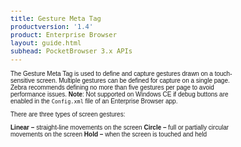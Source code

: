 ```yaml
---
title: Gesture Meta Tag
productversion: '1.4'
product: Enterprise Browser
layout: guide.html
subhead: PocketBrowser 3.x APIs
---
```


The Gesture Meta Tag is used to define and capture gestures drawn on a touch-sensitive screen. Multiple gestures can be defined for capture on a single page. Zebra recommends defining no more than five gestures per page to avoid performance issues. **Note**: Not supported on Windows CE if debug buttons are enabled in the `Config.xml` file of an Enterprise Browser app.

There are three types of screen gestures:

**Linear –** straight-line movements on the screen
**Circle –** full or partially circular movements on the screen
**Hold –** when the screen is touched and held

<html>
  <head>
    <META http-equiv="Content-Type" content="text/html; charset=utf-8">
    <style>
					body
					{
					font-family:verdana,arial,helvetica;
					font-size:x-small;
					margin:20;
					}
					h1
					{
					font-family:verdana,arial,helvetica;
					font-size:medium;
					font-weight:bold;
					}
					th
					{
					font-family:verdana,arial,helvetica;
					font-size:x-small;
					font-weight:bold;
					text-align:left;
					background-color:#CCCCCC;
					}
					td
					{
					font-family:verdana,arial,helvetica;
					font-size:x-small;
					text-align:left;
					}
					.clsRef
					{
					font-family:verdana,arial,helvetica;
					font-size:small;
					color:#003399;
					font-weight:bold;
					text-align:left;
					}
					.clsSyntax
					{
					font-family:courier;
					font-size:x-small;
					text-align:left;
					background-color:#ffffff;
					}
					.clsSyntaxHeadings
					{
					font-family:verdana,arial,helvetica;
					font-size:x-small;
					font-weight:bold;
					text-align:left;
					color:#000066;
					background-color:#efeff7;
					border-bottom: #c8cdde 1px solid;
					}
					.clsSyntaxCells
					{
					font-family:verdana,arial,helvetica;
					font-size:x-small;
					text-align:left;
					background-color:#f7f7ff;
					border-bottom: #d5d5d3 1px solid;
					}
				</style>
    <title>Gesture</title><script type="text/javascript" language="Javascript">
					
					function ToggleSpan(SpanId, ImgID)
					{
						var path = '../Resources/'
					//Toggle the span view on or off
					var Rollup = document.all.item(SpanId);
					var RollupImg = document.all.item(ImgID);
					var ToggleExpand = path + 'ToggleExpand.gif';
					var ToggleCollapse = path + 'ToggleCollapse.gif';
					Rollup.style.display = (Rollup.style.display=='none' ? 'block' : 'none');
					RollupImg.src = (Rollup.style.display=='none' ? ToggleExpand : ToggleCollapse);
					}

					function CopyTemplate(sControl)
					{
					//Copy the template values held in the appropriate textarea to clipboard
					if (window.clipboardData)
					{
					window.clipboardData.setData("Text", document.all.item(sControl).value);
					}
					return false;
					}
					
				</script></head>
  <body topmargin="0" leftmargin="0" marginheight="0" marginwidth="0" bgcolor="#ffffff" text="#000000">
    <hr size="1">
    <div id="SyntaxSpan" style="display:block">
      <blockquote>
        <table class="clsSyntax" cellspacing="1" cellpadding="3" width="95%">
          <tr>
            <th class="clsSyntaxHeadings">Gesture (META Tag) Syntax
						</th>
          </tr>
          <tr>
            <td class="clsSyntaxCells">
              <p>&lt;META HTTP-Equiv="Gesture" content="[method / parameter]"&gt;</p>
            </td>
          </tr>
          <tr>
            <td class="clsSyntaxCells">
              <p>&lt;META HTTP-Equiv="Gesture" contents="Detected:url('[jsFunction | url]')"&gt;</p>
            </td>
          </tr>
        </table>
      </blockquote><br></div>
    <div id="ParametersWOSpan" style="display:block">
      <blockquote>
				Items listed in this section indicate methods or, in some cases, indicate parameters which will be retrieved.
				<BR><BR><table class="clsSyntax" cellspacing="1" cellpadding="3" width="95%">
          <col width="10%">
          <col width="68%">
          <col width="22%">
          <tr>
            <th class="clsSyntaxHeadings">Name</th>
            <th class="clsSyntaxHeadings">Description</th>
            <th class="clsSyntaxHeadings">
              <table cellspacing="0" cellpadding="0">
                <tr>
                  <td width="85%" class="clsSyntaxHeadings" style="border-bottom-style: none;">Default Value</td>
                </tr>
              </table>
            </th>
          </tr>
          <tr>
            <td valign="top" class="clsSyntaxCells"><b>Create</b></td>
            <td valign="top" class="clsSyntaxCells">Creates the previously defined gesture. Must be the last tag when creating a gesture.</td>
            <td valign="top" class="clsSyntaxCells">
										N/A
									</td>
          </tr>
        </table>
        <table cellspacing="1" cellpadding="3" width="95%">
          <col width="78%">
          <col width="8%">
          <col width="1%">
          <col width="5%">
          <col width="1%">
          <col width="5%">
          <col width="2%">
          <tr align="right">
            <td></td>
            <td valign="bottom" style="border-bottom-style: none;font-weight:normal;font-size:xx-small;"><nobr><b>Copy methods template to clipboard:</b></nobr></td>
            <td></td>
            <td valign="bottom" style="border-bottom-style: none;font-weight:normal;font-size:xx-small;"><nobr><img id="imgCopyDefaultsWO" alt="Copy META Tag template to clipboard" onclick="CopyTemplate('txtMETATemplateWO')" onmouseover="this.style.cursor='hand'" src="../Resources/CopyDefaults.gif">
									META Tags
								</nobr></td>
            <td></td>
            <td valign="middle" style="border-bottom-style: none;font-weight:normal;font-size:xx-small;"><nobr><img id="imgCopyDefaultsWO" alt="Copy Javascript template to clipboard" onclick="CopyTemplate('txtJavascriptTemplateWO')" onmouseover="this.style.cursor='hand'" src="../Resources/CopyDefaults.gif">
									Javascript
								</nobr></td>
            <td></td>
          </tr>
        </table>
        <div style="display:none"><textarea id="txtMETATemplateWO">&lt;!-- 
The Gesture META Tag is used to define touch screen.
--&gt;

&lt;!-- &lt;META HTTP-Equiv="Gesture" Content="Create"&gt; --&gt;      &lt;!-- Creates the previously defined gesture. Must be the last tag when creating a gesture. --&gt;</textarea></div>
        <div style="display:none"><textarea id="txtJavascriptTemplateWO">&lt;script&gt;
   /*
   The Gesture META Tag is used to define touch screen.
   */

   function doGestureInit()
   {
      var objGeneric = new ActiveXObject("PocketBrowser.Generic");

      //objGeneric.InvokeMETAFunction('Gesture', 'Create');      /* Creates the previously defined gesture. Must be the last tag when creating a gesture. */

   }
&lt;/script&gt;</textarea></div>
      </blockquote><br></div>
    <div id="ParametersWSpan" style="display:block">
      <blockquote>
				Items listed in this section indicate parameters, or attributes which can be set.
				<BR><BR><table class="clsSyntax" cellspacing="1" cellpadding="3" width="95%">
          <col width="20%">
          <col width="20%">
          <col width="38%">
          <col width="22%">
          <tr>
            <th class="clsSyntaxHeadings">Name</th>
            <th class="clsSyntaxHeadings">Possible Values</th>
            <th class="clsSyntaxHeadings">Description</th>
            <th class="clsSyntaxHeadings">
              <table cellspacing="0" cellpadding="0">
                <tr>
                  <td width="85%" class="clsSyntaxHeadings" style="border-bottom-style: none;">Default Value</td>
                </tr>
              </table>
            </th>
          </tr>
          <tr>
            <td valign="top" class="clsSyntaxCells"><b>Type:[Value]
													</b></td>
            <td valign="top" class="clsSyntaxCells">Linear, Circle, Hold</td>
            <td valign="top" class="clsSyntaxCells">Specifies the type of gesture being created. Must be the first tag when creating a gesture.</td>
            <td valign="top" class="clsSyntaxCells">None</td>
          </tr>
          <tr>
            <td valign="top" class="clsSyntaxCells"><b>ID:[Value]
													</b></td>
            <td valign="top" class="clsSyntaxCells">Any string</td>
            <td valign="top" class="clsSyntaxCells">ID used to identify gesture when detected.</td>
            <td valign="top" class="clsSyntaxCells">Depends on gesture type and preset used, if any. See remarks.</td>
          </tr>
          <tr>
            <td valign="top" class="clsSyntaxCells"><b>Preset:[Value]
													</b></td>
            <td valign="top" class="clsSyntaxCells">Depends on gesture type. See remarks.</td>
            <td valign="top" class="clsSyntaxCells">Name of predefined set of parameter values.</td>
            <td valign="top" class="clsSyntaxCells">Depends on gesture type. See remarks.</td>
          </tr>
          <tr>
            <td valign="top" class="clsSyntaxCells"><b>Diagnostics:[Value]
													</b></td>
            <td valign="top" class="clsSyntaxCells">TRUE, FALSE</td>
            <td valign="top" class="clsSyntaxCells">Enables drawing of diagnostic information to provide guidance showing whether or not the gesture will be detected.  Note that by their very nature Diagnostics are not designed to be seen by the user.</td>
            <td valign="top" class="clsSyntaxCells">FALSE</td>
          </tr>
          <tr>
            <td valign="top" class="clsSyntaxCells"><b>LINEAR GESTURE PARAMETERS</b></td>
            <td valign="top" class="clsSyntaxCells"></td>
            <td valign="top" class="clsSyntaxCells"></td>
            <td valign="top" class="clsSyntaxCells"></td>
          </tr>
          <tr>
            <td valign="top" class="clsSyntaxCells"><b>Start-X, Start-Y:[Value]
													</b></td>
            <td valign="top" class="clsSyntaxCells">0 to 10000</td>
            <td valign="top" class="clsSyntaxCells">Starting point of gesture.</td>
            <td valign="top" class="clsSyntaxCells">10% of screen width, 50% of screen height.</td>
          </tr>
          <tr>
            <td valign="top" class="clsSyntaxCells"><b>End-X, End-Y:[Value]
													</b></td>
            <td valign="top" class="clsSyntaxCells">0 to 10000</td>
            <td valign="top" class="clsSyntaxCells">End point of gesture.</td>
            <td valign="top" class="clsSyntaxCells">90% of screen width, 50% of screen height.</td>
          </tr>
          <tr>
            <td valign="top" class="clsSyntaxCells"><b>Tolerance:[Value]
													</b></td>
            <td valign="top" class="clsSyntaxCells">0 to 10000</td>
            <td valign="top" class="clsSyntaxCells">How far (in pixels) the mouse track can vary from the gesture path.</td>
            <td valign="top" class="clsSyntaxCells">25% of screen height.</td>
          </tr>
          <tr>
            <td valign="top" class="clsSyntaxCells"><b>Sensitivity:[Value]
													</b></td>
            <td valign="top" class="clsSyntaxCells">0 to 100</td>
            <td valign="top" class="clsSyntaxCells">Percentage of gesture path which mouse track must cover. Rounds down if this results in a non-whole number of regions.</td>
            <td valign="top" class="clsSyntaxCells">50</td>
          </tr>
          <tr>
            <td valign="top" class="clsSyntaxCells"><b>Skew:[Value]
													</b></td>
            <td valign="top" class="clsSyntaxCells">0 to 90</td>
            <td valign="top" class="clsSyntaxCells">Maximum angle which straight line through mouse track can make to the gesture path.</td>
            <td valign="top" class="clsSyntaxCells">20</td>
          </tr>
          <tr>
            <td valign="top" class="clsSyntaxCells"><b>Deviation:[Value]
													</b></td>
            <td valign="top" class="clsSyntaxCells">0 to 100</td>
            <td valign="top" class="clsSyntaxCells">Maximum deviation of mouse track from a straight line.</td>
            <td valign="top" class="clsSyntaxCells">20</td>
          </tr>
          <tr>
            <td valign="top" class="clsSyntaxCells"><b>Region-Width:[Value]
													</b></td>
            <td valign="top" class="clsSyntaxCells">0 to 10000</td>
            <td valign="top" class="clsSyntaxCells">Width of regions into which gesture path is divided. Setting very small (e.g. 1) or large (e.g. equal to the gesture line length) values is allowed but may lead to unexpected results.</td>
            <td valign="top" class="clsSyntaxCells">10% of screen width.</td>
          </tr>
          <tr>
            <td valign="top" class="clsSyntaxCells"><b>CIRCLE GESTURE PARAMETERS</b></td>
            <td valign="top" class="clsSyntaxCells"></td>
            <td valign="top" class="clsSyntaxCells"></td>
            <td valign="top" class="clsSyntaxCells"></td>
          </tr>
          <tr>
            <td valign="top" class="clsSyntaxCells"><b>Center-X, Center-Y:[Value]
													</b></td>
            <td valign="top" class="clsSyntaxCells">-10000 to 10000</td>
            <td valign="top" class="clsSyntaxCells">Center of gesture.</td>
            <td valign="top" class="clsSyntaxCells">Center of screen.</td>
          </tr>
          <tr>
            <td valign="top" class="clsSyntaxCells"><b>Radius:[Value]
													</b></td>
            <td valign="top" class="clsSyntaxCells">1 to 10000</td>
            <td valign="top" class="clsSyntaxCells">Radius (in pixels) of gesture.</td>
            <td valign="top" class="clsSyntaxCells">33% of screen width or height, whichever is smaller.</td>
          </tr>
          <tr>
            <td valign="top" class="clsSyntaxCells"><b>Start:[Value]
													</b></td>
            <td valign="top" class="clsSyntaxCells">0 to 10000</td>
            <td valign="top" class="clsSyntaxCells">Starting angle of gesture in degrees. Angles are measured clockwise from 3 o'clock position.</td>
            <td valign="top" class="clsSyntaxCells">0</td>
          </tr>
          <tr>
            <td valign="top" class="clsSyntaxCells"><b>End:[Value]
													</b></td>
            <td valign="top" class="clsSyntaxCells">0 to 10000</td>
            <td valign="top" class="clsSyntaxCells">Ending angle of gesture in degrees. Angles are measured clockwise from 3 o'clock position.</td>
            <td valign="top" class="clsSyntaxCells">180</td>
          </tr>
          <tr>
            <td valign="top" class="clsSyntaxCells"><b>Tolerance:[Value]
													</b></td>
            <td valign="top" class="clsSyntaxCells">0 to 10000</td>
            <td valign="top" class="clsSyntaxCells">How far (in pixels) the mouse track can vary from the gesture path.</td>
            <td valign="top" class="clsSyntaxCells">16% of screen width.</td>
          </tr>
          <tr>
            <td valign="top" class="clsSyntaxCells"><b>Sensitivity:[Value]
													</b></td>
            <td valign="top" class="clsSyntaxCells">0 to 100</td>
            <td valign="top" class="clsSyntaxCells">Percentage of gesture path which mouse track must cover. Rounds down if this results in a non-whole number of regions.</td>
            <td valign="top" class="clsSyntaxCells">50</td>
          </tr>
          <tr>
            <td valign="top" class="clsSyntaxCells"><b>HOLD GESTURE PARAMETERS</b></td>
            <td valign="top" class="clsSyntaxCells"></td>
            <td valign="top" class="clsSyntaxCells"></td>
            <td valign="top" class="clsSyntaxCells"></td>
          </tr>
          <tr>
            <td valign="top" class="clsSyntaxCells"><b>Center-X, Center-Y:[Value]
													</b></td>
            <td valign="top" class="clsSyntaxCells">-10000 to 10000</td>
            <td valign="top" class="clsSyntaxCells">Center of gesture.</td>
            <td valign="top" class="clsSyntaxCells">Center of screen.</td>
          </tr>
          <tr>
            <td valign="top" class="clsSyntaxCells"><b>Radius:[Value]
													</b></td>
            <td valign="top" class="clsSyntaxCells">1 to 10000</td>
            <td valign="top" class="clsSyntaxCells">Radius (in pixels) of gesture.</td>
            <td valign="top" class="clsSyntaxCells">25% of screen width or height, whichever is smaller.</td>
          </tr>
          <tr>
            <td valign="top" class="clsSyntaxCells"><b>Delay:[Value]
													</b></td>
            <td valign="top" class="clsSyntaxCells">&gt;=0</td>
            <td valign="top" class="clsSyntaxCells">Time (in milliseconds) that screen must be touched within gesture before first detected.</td>
            <td valign="top" class="clsSyntaxCells">1000</td>
          </tr>
          <tr>
            <td valign="top" class="clsSyntaxCells"><b>Interval:[Value]
													</b></td>
            <td valign="top" class="clsSyntaxCells">&gt;=0</td>
            <td valign="top" class="clsSyntaxCells">Time (in milliseconds) between subsequent detections while screen continues to be touched. Zero means no further detections.  This parameter is ignored if the detection event is not set to a Javascript function.</td>
            <td valign="top" class="clsSyntaxCells">0</td>
          </tr>
        </table>
        <table cellspacing="1" cellpadding="3" width="95%">
          <col width="78%">
          <col width="8%">
          <col width="1%">
          <col width="5%">
          <col width="1%">
          <col width="5%">
          <col width="2%">
          <tr align="right">
            <td></td>
            <td valign="bottom" style="border-bottom-style: none;font-weight:normal;font-size:xx-small;"><nobr><b>Copy parameters template to clipboard:</b></nobr></td>
            <td></td>
            <td valign="bottom" style="border-bottom-style: none;font-weight:normal;font-size:xx-small;"><nobr><img id="imgCopyDefaultsW" alt="Copy META Tag template to clipboard" onclick="CopyTemplate('txtMETATemplateW')" onmouseover="this.style.cursor='hand'" src="../Resources/CopyDefaults.gif">
									META Tags
								</nobr></td>
            <td></td>
            <td valign="middle" style="border-bottom-style: none;font-weight:normal;font-size:xx-small;"><nobr><img id="imgCopyDefaultsW" alt="Copy Javascript template to clipboard" onclick="CopyTemplate('txtJavascriptTemplateW')" onmouseover="this.style.cursor='hand'" src="../Resources/CopyDefaults.gif">
									Javascript
								</nobr></td>
            <td></td>
          </tr>
        </table>
        <div style="display:none"><textarea id="txtMETATemplateW">&lt;!-- 
The Gesture META Tag is used to define touch screen.
--&gt;

&lt;!-- &lt;META HTTP-Equiv="Gesture" Content="Type:[Value]"&gt; --&gt;      &lt;!-- Specifies the type of gesture being created. Must be the first tag when creating a gesture. --&gt;
&lt;!-- &lt;META HTTP-Equiv="Gesture" Content="ID:[Value]"&gt; --&gt;      &lt;!-- ID used to identify gesture when detected. --&gt;
&lt;!-- &lt;META HTTP-Equiv="Gesture" Content="Preset:[Value]"&gt; --&gt;      &lt;!-- Name of predefined set of parameter values. --&gt;
&lt;!-- &lt;META HTTP-Equiv="Gesture" Content="Diagnostics:[Value]"&gt; --&gt;      &lt;!-- Enables drawing of diagnostic information to provide guidance showing whether or not the gesture will be detected.  Note that by their very nature Diagnostics are not designed to be seen by the user. --&gt;
&lt;!-- &lt;META HTTP-Equiv="Gesture" Content="LINEAR GESTURE PARAMETERS:[Value]"&gt; --&gt;      &lt;!--  --&gt;
&lt;!-- &lt;META HTTP-Equiv="Gesture" Content="Start-X, Start-Y:[Value]"&gt; --&gt;      &lt;!-- Starting point of gesture. --&gt;
&lt;!-- &lt;META HTTP-Equiv="Gesture" Content="End-X, End-Y:[Value]"&gt; --&gt;      &lt;!-- End point of gesture. --&gt;
&lt;!-- &lt;META HTTP-Equiv="Gesture" Content="Tolerance:[Value]"&gt; --&gt;      &lt;!-- How far (in pixels) the mouse track can vary from the gesture path. --&gt;
&lt;!-- &lt;META HTTP-Equiv="Gesture" Content="Sensitivity:[Value]"&gt; --&gt;      &lt;!-- Percentage of gesture path which mouse track must cover. Rounds down if this results in a non-whole number of regions. --&gt;
&lt;!-- &lt;META HTTP-Equiv="Gesture" Content="Skew:[Value]"&gt; --&gt;      &lt;!-- Maximum angle which straight line through mouse track can make to the gesture path. --&gt;
&lt;!-- &lt;META HTTP-Equiv="Gesture" Content="Deviation:[Value]"&gt; --&gt;      &lt;!-- Maximum deviation of mouse track from a straight line. --&gt;
&lt;!-- &lt;META HTTP-Equiv="Gesture" Content="Region-Width:[Value]"&gt; --&gt;      &lt;!-- Width of regions into which gesture path is divided. Setting very small (e.g. 1) or large (e.g. equal to the gesture line length) values is allowed but may lead to unexpected results. --&gt;
&lt;!-- &lt;META HTTP-Equiv="Gesture" Content="CIRCLE GESTURE PARAMETERS:[Value]"&gt; --&gt;      &lt;!--  --&gt;
&lt;!-- &lt;META HTTP-Equiv="Gesture" Content="Center-X, Center-Y:[Value]"&gt; --&gt;      &lt;!-- Center of gesture. --&gt;
&lt;!-- &lt;META HTTP-Equiv="Gesture" Content="Radius:[Value]"&gt; --&gt;      &lt;!-- Radius (in pixels) of gesture. --&gt;
&lt;!-- &lt;META HTTP-Equiv="Gesture" Content="Start:[Value]"&gt; --&gt;      &lt;!-- Starting angle of gesture in degrees. Angles are measured clockwise from 3 o'clock position. --&gt;
&lt;!-- &lt;META HTTP-Equiv="Gesture" Content="End:[Value]"&gt; --&gt;      &lt;!-- Ending angle of gesture in degrees. Angles are measured clockwise from 3 o'clock position. --&gt;
&lt;!-- &lt;META HTTP-Equiv="Gesture" Content="Tolerance:[Value]"&gt; --&gt;      &lt;!-- How far (in pixels) the mouse track can vary from the gesture path. --&gt;
&lt;!-- &lt;META HTTP-Equiv="Gesture" Content="Sensitivity:[Value]"&gt; --&gt;      &lt;!-- Percentage of gesture path which mouse track must cover. Rounds down if this results in a non-whole number of regions. --&gt;
&lt;!-- &lt;META HTTP-Equiv="Gesture" Content="HOLD GESTURE PARAMETERS:[Value]"&gt; --&gt;      &lt;!--  --&gt;
&lt;!-- &lt;META HTTP-Equiv="Gesture" Content="Center-X, Center-Y:[Value]"&gt; --&gt;      &lt;!-- Center of gesture. --&gt;
&lt;!-- &lt;META HTTP-Equiv="Gesture" Content="Radius:[Value]"&gt; --&gt;      &lt;!-- Radius (in pixels) of gesture. --&gt;
&lt;!-- &lt;META HTTP-Equiv="Gesture" Content="Delay:[Value]"&gt; --&gt;      &lt;!-- Time (in milliseconds) that screen must be touched within gesture before first detected. --&gt;
&lt;!-- &lt;META HTTP-Equiv="Gesture" Content="Interval:[Value]"&gt; --&gt;      &lt;!-- Time (in milliseconds) between subsequent detections while screen continues to be touched. Zero means no further detections.  This parameter is ignored if the detection event is not set to a Javascript function. --&gt;</textarea></div>
        <div style="display:none"><textarea id="txtJavascriptTemplateW">&lt;script&gt;
   /*
   The Gesture META Tag is used to define touch screen.
   */

   function doGestureInit()
   {
      var objGeneric = new ActiveXObject("PocketBrowser.Generic");

      //objGeneric.InvokeMETAFunction('Gesture', 'Type:[Value]');      /* Specifies the type of gesture being created. Must be the first tag when creating a gesture. */
      //objGeneric.InvokeMETAFunction('Gesture', 'ID:[Value]');      /* ID used to identify gesture when detected. */
      //objGeneric.InvokeMETAFunction('Gesture', 'Preset:[Value]');      /* Name of predefined set of parameter values. */
      //objGeneric.InvokeMETAFunction('Gesture', 'Diagnostics:[Value]');      /* Enables drawing of diagnostic information to provide guidance showing whether or not the gesture will be detected.  Note that by their very nature Diagnostics are not designed to be seen by the user. */
      //objGeneric.InvokeMETAFunction('Gesture', 'LINEAR GESTURE PARAMETERS:[Value]');      /*  */
      //objGeneric.InvokeMETAFunction('Gesture', 'Start-X, Start-Y:[Value]');      /* Starting point of gesture. */
      //objGeneric.InvokeMETAFunction('Gesture', 'End-X, End-Y:[Value]');      /* End point of gesture. */
      //objGeneric.InvokeMETAFunction('Gesture', 'Tolerance:[Value]');      /* How far (in pixels) the mouse track can vary from the gesture path. */
      //objGeneric.InvokeMETAFunction('Gesture', 'Sensitivity:[Value]');      /* Percentage of gesture path which mouse track must cover. Rounds down if this results in a non-whole number of regions. */
      //objGeneric.InvokeMETAFunction('Gesture', 'Skew:[Value]');      /* Maximum angle which straight line through mouse track can make to the gesture path. */
      //objGeneric.InvokeMETAFunction('Gesture', 'Deviation:[Value]');      /* Maximum deviation of mouse track from a straight line. */
      //objGeneric.InvokeMETAFunction('Gesture', 'Region-Width:[Value]');      /* Width of regions into which gesture path is divided. Setting very small (e.g. 1) or large (e.g. equal to the gesture line length) values is allowed but may lead to unexpected results. */
      //objGeneric.InvokeMETAFunction('Gesture', 'CIRCLE GESTURE PARAMETERS:[Value]');      /*  */
      //objGeneric.InvokeMETAFunction('Gesture', 'Center-X, Center-Y:[Value]');      /* Center of gesture. */
      //objGeneric.InvokeMETAFunction('Gesture', 'Radius:[Value]');      /* Radius (in pixels) of gesture. */
      //objGeneric.InvokeMETAFunction('Gesture', 'Start:[Value]');      /* Starting angle of gesture in degrees. Angles are measured clockwise from 3 o'clock position. */
      //objGeneric.InvokeMETAFunction('Gesture', 'End:[Value]');      /* Ending angle of gesture in degrees. Angles are measured clockwise from 3 o'clock position. */
      //objGeneric.InvokeMETAFunction('Gesture', 'Tolerance:[Value]');      /* How far (in pixels) the mouse track can vary from the gesture path. */
      //objGeneric.InvokeMETAFunction('Gesture', 'Sensitivity:[Value]');      /* Percentage of gesture path which mouse track must cover. Rounds down if this results in a non-whole number of regions. */
      //objGeneric.InvokeMETAFunction('Gesture', 'HOLD GESTURE PARAMETERS:[Value]');      /*  */
      //objGeneric.InvokeMETAFunction('Gesture', 'Center-X, Center-Y:[Value]');      /* Center of gesture. */
      //objGeneric.InvokeMETAFunction('Gesture', 'Radius:[Value]');      /* Radius (in pixels) of gesture. */
      //objGeneric.InvokeMETAFunction('Gesture', 'Delay:[Value]');      /* Time (in milliseconds) that screen must be touched within gesture before first detected. */
      //objGeneric.InvokeMETAFunction('Gesture', 'Interval:[Value]');      /* Time (in milliseconds) between subsequent detections while screen continues to be touched. Zero means no further detections.  This parameter is ignored if the detection event is not set to a Javascript function. */

   }
&lt;/script&gt;</textarea></div>
      </blockquote><br></div>
    <div id="ReturnsSpan" style="display:block">
      <blockquote>
        <p>
					Modules return information back to their web pages via retrieval tags, for example the scanner has a retrieval tag called 'DecodeEvent' which is called whenever it decodes a barcode.  To register to receive a retrieval tag call the module as follows:
					<blockquote>
            <pre class="clsSyntaxCells">&lt;META HTTP-Equiv="[Module]" content="[RetrievalTag]:url('[URI]')"&gt;</pre>
						So to register to retrieve the Scanner's DecodeEvent the following syntax would be used:
						<pre class="clsSyntaxCells">&lt;META HTTP-Equiv="Scanner" content="DecodeEvent:url('Javascript:doScan('%6', '%s', %3, '%2');')"&gt;</pre>
          </blockquote><BR><P>
					Retrieval tags return information by replacing the text in place holders, defined as '%s' or '%&lt;number&gt;'.  Each place holder represents 1 return value with '%s' being populated sequentially or '%&lt;number&gt;' providing direct acces to the desired value.
					</P>
          <blockquote>
            <p>
								If the content for the Scanner's DecodeEvent is:<BR><pre class="clsSyntaxCells">"url('Javascript:doScan('%6', '%s', %3, '%2');')"</pre><BR>
								The function would be called as follows:<BR><pre class="clsSyntaxCells">"Javascript:doScan('Decode', '5449000053879', 0x35, 'SCN:EAN13');"</pre><BR></p>
          </blockquote>
        </p><br><DIV class="clsRef">Detected</DIV>
        <DIV></DIV><BR><table class="clsSyntax" cellspacing="1" cellpadding="3" width="95%">
          <col width="3%">
          <col width="20%">
          <col width="77%">
          <tr>
            <th class="clsSyntaxHeadings">ID</th>
            <th class="clsSyntaxHeadings">Name</th>
            <th class="clsSyntaxHeadings">Description</th>
          </tr>
          <tr>
            <td class="clsSyntaxCells" valign="top">1</td>
            <td class="clsSyntaxCells" valign="top"><b>ID</b></td>
            <td class="clsSyntaxCells" style="text-align:left;">The ID string of the detected gesture.</td>
          </tr>
          <tr>
            <td class="clsSyntaxCells" valign="top">2</td>
            <td class="clsSyntaxCells" valign="top"><b>Count</b></td>
            <td class="clsSyntaxCells" style="text-align:left;">The number of times a hold gesture has been detected for a single press of the screen. Returns zero when the screen touch stops. Only applies to hold gestures.</td>
          </tr>
        </table>
        <div style="display:none"><textarea id="ID0EYBAC">&lt;!-- &lt;META HTTP-Equiv="Gesture" Content="Detected:url('JavaScript:fnJSCallbackHandler('%1', '%2');')"&gt; --&gt;</textarea></div>
        <div style="display:none"><textarea rows="20" cols="200" id="ID0E3BAC">&lt;script&gt;
   /*
   function doGestureInit()
   {
      var objGeneric = new ActiveXObject("PocketBrowser.Generic");

      //objGeneric.InvokeMETAFunction('Gesture', 'Detected:url('JavaScript:fnJSCallbackHandler('%1', '%2');')');      /*  */

   }
&lt;/script&gt;</textarea></div>
        <table cellspacing="1" cellpadding="3" width="95%">
          <col width="78%">
          <col width="8%">
          <col width="1%">
          <col width="5%">
          <col width="1%">
          <col width="5%">
          <col width="2%">
          <tr align="right">
            <td></td>
            <td valign="bottom" style="border-bottom-style: none;font-weight:normal;font-size:xx-small;"><nobr><b>Copy this return value template to clipboard:</b></nobr></td>
            <td></td>
            <td valign="bottom" style="border-bottom-style: none;font-weight:normal;font-size:xx-small;"><nobr><img id="imgCopyDefaultsReturn" alt="Copy META Tag template to clipboard" onmouseover="this.style.cursor='hand'" src="../Resources/CopyDefaults.gif" onclick="CopyTemplate('ID0EYBAC');">
									META Tags
								</nobr></td>
            <td></td>
            <td valign="middle" style="border-bottom-style: none;font-weight:normal;font-size:xx-small;"><nobr><img id="imgCopyDefaultsWO" alt="Copy Javascript template to clipboard" onmouseover="this.style.cursor='hand'" src="../Resources/CopyDefaults.gif" onclick="CopyTemplate('ID0E3BAC');">
									Javascript
								</nobr></td>
            <td></td>
          </tr>
        </table><br><br></blockquote><br></div>
    <div id="ExamplesSpan" style="display:block">
      <blockquote>
        <p>
        Create two gestures: a default left to right gesture with ID 'swipe', and a hold gesture at the top left
        of the screen which will fire one time after 500 milliseconds with ID 'press'. The Javascript function onGesture()
        is called when either gesture is detected.
      </p>
        <table class="clsSyntax" cellspacing="1" cellpadding="3" width="95%">
          <tr>
            <td>
              <pre class="clsSyntaxCells">
        &lt;META HTTP-Equiv="gesture" Content="type:linear"&gt;
        &lt;META HTTP-Equiv="gesture" Content="id:swipe"&gt;
        &lt;META HTTP-Equiv="gesture" Content="create"&gt;
        &lt;META HTTP-Equiv="gesture" Content="type:hold"&gt;
        &lt;META HTTP-Equiv="gesture" Content="center-x:60"&gt;
        &lt;META HTTP-Equiv="gesture" Content="center-y:60"&gt;
        &lt;META HTTP-Equiv="gesture" Content="radius:60"&gt;
        &lt;META HTTP-Equiv="gesture" Content="delay:500"&gt;
        &lt;META HTTP-Equiv="gesture" Content="interval:0"&gt;
        &lt;META HTTP-Equiv="gesture" Content="id:press"&gt;
        &lt;META HTTP-Equiv="gesture" Content="create"&gt;
        &lt;META HTTP-Equiv="gesture-detected" Content="url('Javascript:onGesture('%s','%s');')"&gt;
      </pre>
            </td>
          </tr>
        </table>
        <table cellspacing="1" cellpadding="3" width="95%">
          <col width="85%">
          <col width="15%">
          <tr align="right">
            <td></td>
            <td valign="bottom" style="border-bottom-style: none;font-weight:normal;font-size:xx-small;"><nobr><img id="imgCopyDefaults" alt="Copy example to clipboard" onmouseover="this.style.cursor='hand'" src="../Resources/CopyDefaults.gif" onclick="CopyTemplate('ID0E4DAC');">
									Copy example to clipboard
								</nobr></td>
          </tr>
        </table>
        <div id="Examples" style="display:none"><textarea id="ID0E4DAC">&lt;!-- 

        Create two gestures: a default left to right gesture with ID 'swipe', and a hold gesture at the top left
        of the screen which will fire one time after 500 milliseconds with ID 'press'. The Javascript function onGesture()
        is called when either gesture is detected.
--&gt;
        &lt;META HTTP-Equiv="gesture" Content="type:linear"&gt;
        &lt;META HTTP-Equiv="gesture" Content="id:swipe"&gt;
        &lt;META HTTP-Equiv="gesture" Content="create"&gt;
        &lt;META HTTP-Equiv="gesture" Content="type:hold"&gt;
        &lt;META HTTP-Equiv="gesture" Content="center-x:60"&gt;
        &lt;META HTTP-Equiv="gesture" Content="center-y:60"&gt;
        &lt;META HTTP-Equiv="gesture" Content="radius:60"&gt;
        &lt;META HTTP-Equiv="gesture" Content="delay:500"&gt;
        &lt;META HTTP-Equiv="gesture" Content="interval:0"&gt;
        &lt;META HTTP-Equiv="gesture" Content="id:press"&gt;
        &lt;META HTTP-Equiv="gesture" Content="create"&gt;
        &lt;META HTTP-Equiv="gesture-detected" Content="url('Javascript:onGesture('%s','%s');')"&gt;
      </textarea></div>
      </blockquote>
    </div>
    <div id="RemarksSpan" style="display:block">
      <blockquote>
        <DIV class="clsRef">Presets and IDs</DIV>
        <DIV style="font-family:verdana,arial,helvetica;font-size:x-small;">
The 'preset' tag is used to specify one of the preset values below. When a gesture definition is started
using the 'type' tag its parameters are initially set to the preset shown as default.
When a preset is specified for a gesture, including when it is first created, its ID is set to [gesture name]-[default preset name].
E.g. a new linear gesture will have the ID 'linear-left-right'. This can be replaced (as can any preset value) by a subsequent parameter tag.
      </DIV>
        <pre style="font-family:courier;font-size:small;">
GESTURE          POSSIBLE VALUES                                         DEFAULT
Linear           left-right, right-left, top-bottom, bottom-top          left-right
Circle           happy*, sad*                                            happy
Hold             center                                                  center
      </pre>
        <DIV class="clsRef">* Meanings of Presets</DIV>
        <DIV style="font-family:verdana,arial,helvetica;font-size:x-small;">
"Happy" means a 180 degree semi-circle, clockwise from the 3 o'clock position. "Sad" means a 180 degree semi-circle, clockwise from the 9 o'clock position.
      </DIV>
        <pre style="font-family:courier;font-size:small;"></pre>
        <DIV class="clsRef">Maximum Gesture Size</DIV>
        <DIV style="font-family:verdana,arial,helvetica;font-size:x-small;">
There is no formal maximum size for a gesture, for example a circle gesture could require the user to move several times round the circle. However if the user draws such a gesture very slowly it's possible that too many stylus move points could be generated, and the gesture wouldn't be detected. The plugin has been tested with a circle gesture from 0 to 720 degrees and taking approximately 6 seconds to draw without problem.
      </DIV>
        <pre style="font-family:courier;font-size:small;"></pre>
        <DIV class="clsRef">Common Pitfalls</DIV>
        <DIV style="font-family:verdana,arial,helvetica;font-size:x-small;">
Do not use alert boxes within the Gesture-Detected Callback, doing so will steal focus from the gesture region.
      </DIV>
        <pre style="font-family:courier;font-size:small;"></pre>
        <DIV class="clsRef">Out-of-range Values</DIV>
        <DIV style="font-family:verdana,arial,helvetica;font-size:x-small;">
Any parameter values out of the allowed range will be limited to the nearest allowed value. E.g. giving a sensitivy greater than 100 will use 100. Numeric parameters given as text will be treated as zero.
      </DIV>
        <pre style="font-family:courier;font-size:small;"></pre>
        <DIV class="clsRef">Diagnostics</DIV>
        <DIV style="font-family:verdana,arial,helvetica;font-size:x-small;">
Note that diagnostics exist only for the purpose of understanding and evaluating the various parameters. They should not be enabled in the release version of the code. They may also not display correctly in every circumstance, e.g. when scrolling, or for certain sets of parameters, e.g. for nearly vertical linear gestures.
      </DIV>
        <pre style="font-family:courier;font-size:small;"></pre>
      </blockquote><br></div>
    <div id="InfoSpan" style="display:block">
      <blockquote>
        <table>
          <tr>
            <th>Supported Platforms</th>
            <td>Windows CE, Windows Mobile</td>
          </tr>
          <tr>
            <th>Persistence</th>
            <td>This tag will only persist on the current page.</td>
          </tr>
          <tr>
            <th>Minimum Requirements</th>
            <td>Linear, Circle and Hold gestures require a touch screen.</td>
          </tr>
        </table>
      </blockquote><br></div>
    <div id="DefaultParamsSpan" style="display:none">
      <pre><textarea id="DefaultParameters"></textarea></pre>
    </div>
    
    <div id="AlsoSpan" style="display:block">
      <BLOCKQUOTE><a href="../Getting Started/GesturesOverview.html&#xA;						">GesturesOverview</a> </BLOCKQUOTE><br></div>
    <hr size="1">
    <div align="right">© 2016 Symbol Technologies, Inc. All rights reserved.</div>
  </body>
</html>
